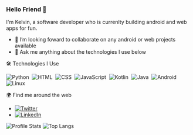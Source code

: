 ### Hello Friend 👋
I'm Kelvin, a software developer who is currenlty building android and web apps for fun.

- 👯 I’m looking foward to collaborate on any android or web projects available
- 💬 Ask me anything about the technologies I use below 

🛠 Technologies I Use

![Python](https://img.shields.io/badge/-Python-05122A?style=flat&logo=python)&nbsp;
![HTML](https://img.shields.io/badge/-HTML-05122A?style=flat&logo=HTML5)&nbsp;
![CSS](https://img.shields.io/badge/-CSS-05122A?style=flat&logo=CSS3&logoColor=1572B6)&nbsp;
![JavaScript](https://img.shields.io/badge/-JavaScript-05122A?style=flat&logo=javascript)&nbsp;
![Kotlin](https://img.shields.io/badge/-Kotlin-05122A?style=flat&logo=kotlin)&nbsp;
![Java](https://img.shields.io/badge/-Java-05122A?style=flat&logo=java)&nbsp;
![Android](https://img.shields.io/badge/-Android-05122A?style=flat&logo=android)&nbsp;
![Linux](https://img.shields.io/badge/-Linux-05122A?style=flat&logo=linux)&nbsp;

🌍 Find me around the web 
- [![Twitter](https://img.shields.io/twitter/follow/lokaimoma?style=social)](https://twitter.com/lokaimoma)
- [![LinkedIn](https://img.shields.io/badge/LinkedIn-0077B5?style=for-the-badge&logo=linkedin&logoColor=white)](https://www.linkedin.com/in/kelvin-clark-owusu-3b6778194/)

![Profile Stats](https://github-readme-stats.vercel.app/api?username=lokaimoma&show_icons=true)
![Top Langs](https://github-readme-stats.vercel.app/api/top-langs/?username=lokaimoma&layout=compact) 
